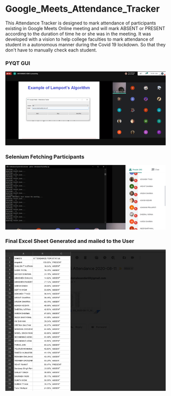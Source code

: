 # Google_Meets_Attendance_Tracker
This Attendance Tracker is designed to mark attendance of participants existing in Google Meets Online meeting and will mark ABSENT or PRESENT according to the duration of time he or she was in the meeting. It was developed with a vision to help college faculties to mark attendance of student in a autonomous manner during the Covid 19 lockdown. So that they don't have to manually check each student.

### PYQT GUI

![PyQT GUI](https://github.com/shalomalexander/Google_Meets_Attendance_Tracker/blob/master/GMAT1.PNG)

### Selenium Fetching Participants

![Command Line Fetching Results](https://github.com/shalomalexander/Google_Meets_Attendance_Tracker/blob/master/GMAT3.PNG)

### Final Excel Sheet Generated and mailed to the User

![Final Excel Sheet Generated](https://github.com/shalomalexander/Google_Meets_Attendance_Tracker/blob/master/GMAT4.PNG)
